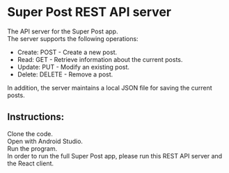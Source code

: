 # Super Post REST API server
The API server for the Super Post app.<br />
The server supports the following operations:<br />
* Create: POST - Create a new post.
* Read: GET - Retrieve information about the current posts.
* Update: PUT - Modify an existing post.
* Delete: DELETE - Remove a post.

In addition, the server maintains a local JSON file for saving the current posts. 
## Instructions:
Clone the code.<br />
Open with Android Studio.<br />
Run the program.<br />
In order to run the full Super Post app, please run this REST API server and the React client.
